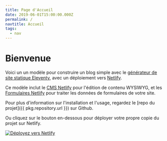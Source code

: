 ```yaml
---
title: Page d'Accueil
date: 2019-06-01T15:00:00.000Z
permalink: /
navtitle: Accueil
tags:
  - nav
---
```

# Bienvenue

Voici un un modèle pour construire un blog simple avec le [générateur de site statique Eleventy](https://www.11ty.io), avec un déploiement vers [Netlify](https://www.netlify.com).

Ce modèle inclut le [CMS Netlify](https://www.netlifycms.org) pour l'édition de contenu WYSIWYG, et les [Formulaires Netlify](https://www.netlify.com/docs/form-handling) pour traiter les données de formulaires de votre site.

Pour plus d'information sur l'installation et l'usage, regardez le [repo du projet]({{ pkg.repository.url }}) sur Github.

Ou cliquez sur le bouton en-dessous pour déployer votre propre copie du projet sur Netlify.

[![Déployez vers Netlify](https://www.netlify.com/img/deploy/button.svg)](https://app.netlify.com/start/deploy?repository=https://github.com/danurbanowicz/eleventy-netlify-boilerplate&stack=cms)
